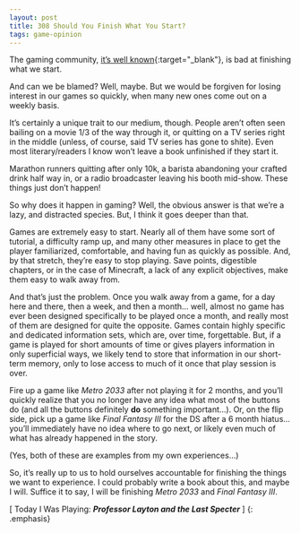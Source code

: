 ```yaml
---
layout: post
title: 308 Should You Finish What You Start?
tags: game-opinion
---
```

The gaming community, [it’s well known](http://www.ign.com/articles/2014/03/17/gdc-most-players-donat-finish-games){:target="_blank"}, is bad at finishing what we start.

And can we be blamed?  Well, maybe.  But we would be forgiven for losing interest in our games so quickly, when many new ones come out on a weekly basis.

It’s certainly a unique trait to our medium, though.  People aren’t often seen bailing on a movie 1/3 of the way through it, or quitting on a TV series right in the middle (unless, of course, said TV series has gone to shite).  Even most literary/readers I know won’t leave a book unfinished if they start it.

Marathon runners quitting after only 10k, a barista abandoning your crafted drink half way in, or a radio broadcaster leaving his booth mid-show.  These things just don’t happen!

So why does it happen in gaming?  Well, the obvious answer is that we’re a lazy, and distracted species.  But, I think it goes deeper than that.

Games are extremely easy to start.  Nearly all of them have some sort of tutorial, a difficulty ramp up, and many other measures in place to get the player familiarized, comfortable, and having fun as quickly as possible.  And, by that stretch, they’re easy to stop playing.  Save points, digestible chapters, or in the case of Minecraft, a lack of any explicit objectives, make them easy to walk away from.

And that’s just the problem.  Once you walk away from a game, for a day here and there, then a week, and then a month… well, almost no game has ever been designed specifically to be played once a month, and really most of them are designed for quite the opposite.  Games contain highly specific and dedicated information sets, which are, over time, forgettable.  But, if a game is played for short amounts of time or gives players information in only superficial ways, we likely tend to store that information in our short-term memory, only to lose access to much of it once that play session is over.

Fire up a game like *Metro 2033* after not playing it for 2 months, and you’ll quickly realize that you no longer have any idea what most of the buttons do (and all the buttons definitely **do** something important…).  Or, on the flip side, pick up a game like *Final Fantasy III* for the DS after a 6 month hiatus… you’ll immediately have no idea where to go next, or likely even much of what has already happened in the story.

(Yes, both of these are examples from my own experiences…)

So, it’s really up to us to hold ourselves accountable for finishing the things we want to experience.  I could probably write a book about this, and maybe I will.  Suffice it to say, I will be finishing *Metro 2033* and *Final Fantasy III*.

[ Today I Was Playing: ***Professor Layton and the Last Specter*** ]
{: .emphasis}

